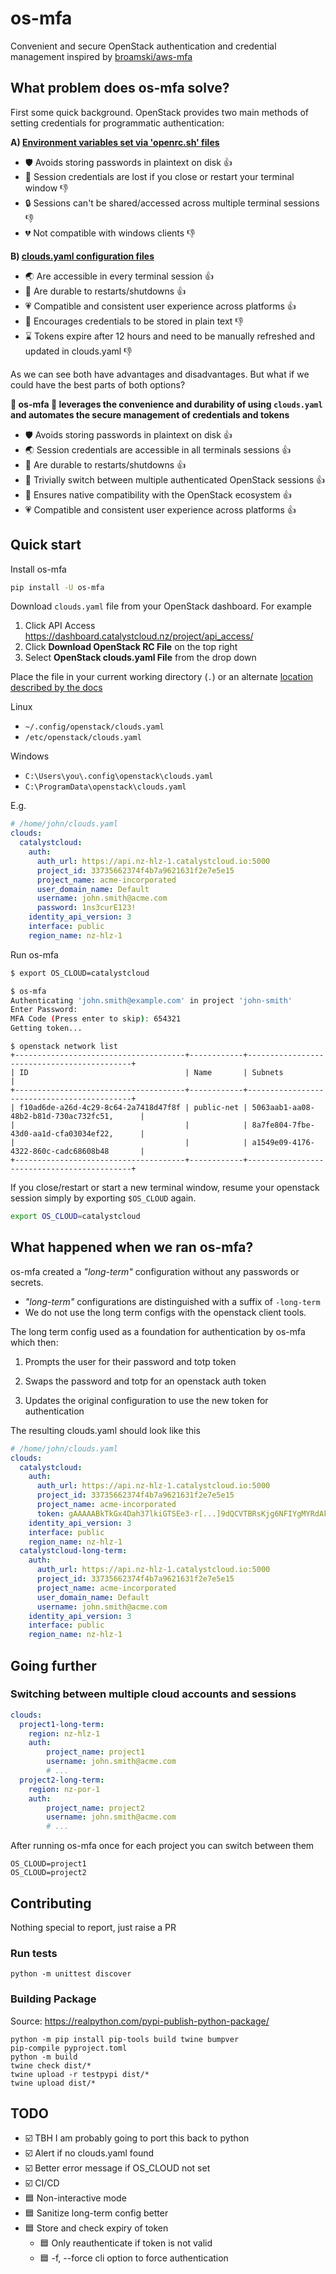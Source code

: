 # os-mfa

Convenient and secure OpenStack authentication and credential management inspired by [broamski/aws-mfa](broamski/aws-mfa)

## What problem does os-mfa solve?

First some quick background. OpenStack provides two main methods of setting credentials for programmatic authentication:

**A) [Environment variables set via 'openrc.sh' files](https://docs.openstack.org/newton/user-guide/common/cli-set-environment-variables-using-openstack-rc.html)**

* 🛡️ Avoids storing passwords in plaintext on disk 👍<br>
* 🤦 Session credentials are lost if you close or restart your terminal window 👎<br>
* 🔒 Sessions can't be shared/accessed across multiple terminal sessions 👎<br>
* 💔 Not compatible with windows clients 👎<br>

**B) [clouds.yaml configuration files](https://docs.openstack.org/python-openstackclient/latest/configuration/index.html#configuration-files)**

 * 🌏 Are accessible in every terminal session 👍
 * 💪 Are durable to restarts/shutdowns 👍
 * 💗 Compatible and consistent user experience across platforms 👍
 * 🙈 Encourages credentials to be stored in plain text 👎
 * ⌛ Tokens expire after 12 hours and need to be manually refreshed and updated in clouds.yaml 👎

As we can see both have advantages and disadvantages. But what if we could have the best parts of both options?

**🌈 os-mfa 🦄 leverages the convenience and durability of using `clouds.yaml` and automates the secure management of credentials and tokens**

 * 🛡️ Avoids storing passwords in plaintext on disk 👍
 * 🌏 Session credentials are accessible in all terminals sessions 👍
 * 💪 Are durable to restarts/shutdowns 👍
 * 🔀 Trivially switch between multiple authenticated OpenStack sessions 👍
 * 🤝 Ensures native compatibility with the OpenStack ecosystem 👍
 * 💗 Compatible and consistent user experience across platforms 👍

## Quick start

Install os-mfa

```bash
pip install -U os-mfa
```

Download `clouds.yaml` file from your OpenStack dashboard. For example

 1. Click API Access https://dashboard.catalystcloud.nz/project/api_access/
 2. Click **Download OpenStack RC File** on the top right
 3. Select **OpenStack clouds.yaml File** from the drop down



Place the file in your current working directory (`.`) or an alternate [location described by the docs](https://docs.openstack.org/python-openstackclient/latest/configuration/index.html#clouds-yaml)

Linux
  * `~/.config/openstack/clouds.yaml`
  * `/etc/openstack/clouds.yaml`

Windows
  * `C:\Users\you\.config\openstack\clouds.yaml`
  * `C:\ProgramData\openstack\clouds.yaml`

E.g.

```yaml
# /home/john/clouds.yaml
clouds:
  catalystcloud:
    auth:
      auth_url: https://api.nz-hlz-1.catalystcloud.io:5000
      project_id: 33735662374f4b7a9621631f2e7e5e15
      project_name: acme-incorporated
      user_domain_name: Default
      username: john.smith@acme.com
      password: 1ns3curE123!
    identity_api_version: 3
    interface: public
    region_name: nz-hlz-1
```

Run os-mfa

```bash
$ export OS_CLOUD=catalystcloud
```
```bash
$ os-mfa
Authenticating 'john.smith@example.com' in project 'john-smith'
Enter Password:
MFA Code (Press enter to skip): 654321
Getting token...
```

```
$ openstack network list
+--------------------------------------+------------+--------------------------------------------+
| ID                                   | Name       | Subnets                                    |
+--------------------------------------+------------+--------------------------------------------+
| f10ad6de-a26d-4c29-8c64-2a7418d47f8f | public-net | 5063aab1-aa08-48b2-b81d-730ac732fc51,      |
|                                      |            | 8a7fe804-7fbe-43d0-aa1d-cfa03034ef22,      |
|                                      |            | a1549e09-4176-4322-860c-cadc68608b48       |
+--------------------------------------+------------+--------------------------------------------+
```

If you close/restart or start a new terminal window, resume your openstack session simply by exporting `$OS_CLOUD` again.

```bash
export OS_CLOUD=catalystcloud
```

## What happened when we ran os-mfa?

os-mfa created a *"long-term"* configuration without any passwords or secrets.

 * *"long-term"* configurations are distinguished with a suffix of `-long-term`
 * We do not use the long term configs with the openstack client tools.
 
The long term config used as a foundation for authentication by os-mfa which then:

1) Prompts the user for their password and totp token

2) Swaps the password and totp for an openstack auth token

3) Updates the original configuration to use the new token for authentication

The resulting clouds.yaml should look like this

```yaml
# /home/john/clouds.yaml
clouds:
  catalystcloud:
    auth:
      auth_url: https://api.nz-hlz-1.catalystcloud.io:5000
      project_id: 33735662374f4b7a9621631f2e7e5e15
      project_name: acme-incorporated
      token: gAAAAABkTkGx4Dah37lkiGTSEe3-r[...]9dQCVTBRsKjg6NFIYgMYRdAk7TTvIPOaaOE
    identity_api_version: 3
    interface: public
    region_name: nz-hlz-1
  catalystcloud-long-term:
    auth:
      auth_url: https://api.nz-hlz-1.catalystcloud.io:5000
      project_id: 33735662374f4b7a9621631f2e7e5e15
      project_name: acme-incorporated
      user_domain_name: Default
      username: john.smith@acme.com
    identity_api_version: 3
    interface: public
    region_name: nz-hlz-1

```

## Going further


### Switching between multiple cloud accounts and sessions

```yaml
clouds:
  project1-long-term:
    region: nz-hlz-1
    auth:
        project_name: project1
        username: john.smith@acme.com
        # ...
  project2-long-term:
    region: nz-por-1
    auth:
        project_name: project2
        username: john.smith@acme.com
        # ...
```

After running os-mfa once for each project you can switch between them 

```
OS_CLOUD=project1
OS_CLOUD=project2
```

## Contributing

Nothing special to report, just raise a PR

### Run tests

```
python -m unittest discover
```

### Building Package

Source: https://realpython.com/pypi-publish-python-package/

```
python -m pip install pip-tools build twine bumpver
pip-compile pyproject.toml
python -m build
twine check dist/*
twine upload -r testpypi dist/*
twine upload dist/*
```

## TODO

 * ☑️ TBH I am probably going to port this back to python
 * ☑️ Alert if no clouds.yaml found
 * ☑️ Better error message if OS_CLOUD not set
 * ☑️ CI/CD
 * 🟦 Non-interactive mode
 * 🟦 Sanitize long-term config better
 * 🟦 Store and check expiry of token
    * 🟦 Only reauthenticate if token is not valid
    * 🟦 -f, --force cli option to force authentication
